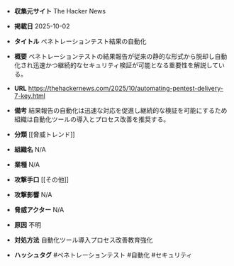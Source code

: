 - **収集元サイト**
The Hacker News

- **掲載日**
2025-10-02

- **タイトル**
ペネトレーションテスト結果の自動化

- **概要**
ペネトレーションテストの結果報告が従来の静的な形式から脱却し自動化され迅速かつ継続的なセキュリティ検証が可能となる重要性を解説している。

- **URL**
https://thehackernews.com/2025/10/automating-pentest-delivery-7-key.html

- **備考**
結果報告の自動化は迅速な対応を促進し継続的な検証を可能にするため組織は自動化ツールの導入とプロセス改善を推奨する。

- **分類**
[[脅威トレンド]]

- **組織名**
N/A

- **業種**
N/A

- **攻撃手口**
[[その他]]

- **攻撃影響**
N/A

- **脅威アクター**
N/A

- **原因**
不明

- **対処方法**
自動化ツール導入プロセス改善教育強化

- **ハッシュタグ**
#ペネトレーションテスト #自動化 #セキュリティ
